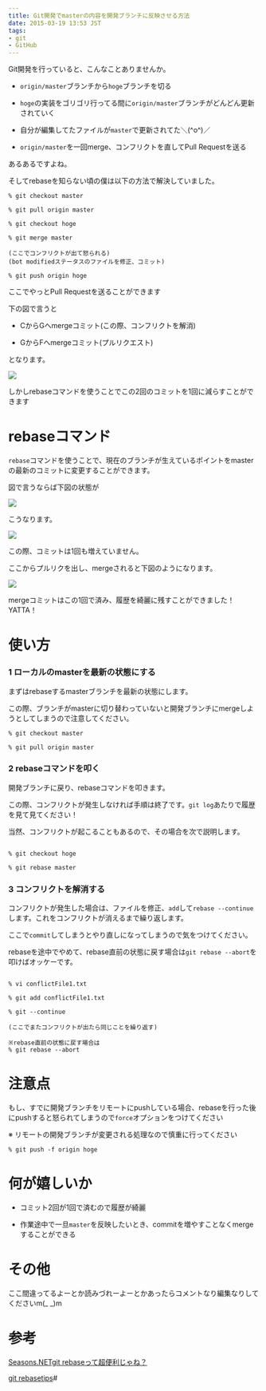 ```yaml
---
title: Git開発でmasterの内容を開発ブランチに反映させる方法
date: 2015-03-19 13:53 JST
tags:
- git
- GitHub
---
```


Git開発を行っていると、こんなことありませんか。

- `origin/master`ブランチから`hoge`ブランチを切る

- `hoge`の実装をゴリゴリ行ってる間に`origin/master`ブランチがどんどん更新されていく

- 自分が編集してたファイルが`master`で更新されてた＼(^o^)／

- `origin/master`を一回merge、コンフリクトを直してPull Requestを送る

あるあるですよね。

そしてrebaseを知らない頃の僕は以下の方法で解決していました。

```Shell
% git checkout master

% git pull origin master

% git checkout hoge

% git merge master

(ここでコンフリクトが出て怒られる)
(bot modifiedステータスのファイルを修正、コミット)

% git push origin hoge
```

ここでやっとPull Requestを送ることができます

下の図で言うと

- CからGへmergeコミット(この際、コンフリクトを解消)

- GからFへmergeコミット(プルリクエスト)

となります。

![](2015/0319/rebase01.png)

しかしrebaseコマンドを使うことでこの2回のコミットを1回に減らすことができます


# rebaseコマンド

`rebase`コマンドを使うことで、現在のブランチが生えているポイントをmasterの最新のコミットに変更することができます。

図で言うならば下図の状態が

![](2015/0319/rebase02.png)

こうなります。

![](2015/0319/rebase03.png)

この際、コミットは1回も増えていません。

ここからプルリクを出し、mergeされると下図のようになります。

![](2015/0319/rebase04.png)

mergeコミットはこの1回で済み、履歴を綺麗に残すことができました！YATTA！

# 使い方

### 1 ローカルのmasterを最新の状態にする

まずはrebaseするmasterブランチを最新の状態にします。

この際、ブランチがmasterに切り替わっていないと開発ブランチにmergeしようとしてしまうので注意してください。

```Shell
% git checkout master

% git pull origin master
```

### 2 rebaseコマンドを叩く

開発ブランチに戻り、rebaseコマンドを叩きます。

この際、コンフリクトが発生しなければ手順は終了です。`git log`あたりで履歴を見て見てください！

当然、コンフリクトが起こることもあるので、その場合を次で説明します。

```Shell

% git checkout hoge

% git rebase master

```

### 3 コンフリクトを解消する

コンフリクトが発生した場合は、ファイルを修正、`add`して`rebase --continue`します。これをコンフリクトが消えるまで繰り返します。

ここで`commit`してしまうとやり直しになってしまうので気をつけてください。

rebaseを途中でやめて、rebase直前の状態に戻す場合は`git rebase --abort`を叩けばオッケーです。

```Shell

% vi conflictFile1.txt

% git add conflictFile1.txt

% git --continue

(ここでまたコンフリクトが出たら同じことを繰り返す)

※rebase直前の状態に戻す場合は
% git rebase --abort
```

# 注意点

もし、すでに開発ブランチをリモートにpushしている場合、rebaseを行った後にpushすると怒られてしまうので`force`オプションをつけてください

※ リモートの開発ブランチが変更される処理なので慎重に行ってください

```
% git push -f origin hoge
```

# 何が嬉しいか

- コミット2回が1回で済むので履歴が綺麗

- 作業途中で一旦`master`を反映したいとき、commitを増やすことなくmergeすることができる

# その他

ここ間違ってるよーとか読みづれーよーとかあったらコメントなり編集なりしてくださいm(_ _)m

# 参考

[Seasons.NETgit rebaseって超便利じゃね？](http://blog.seasons.cc/entry/20090329/1238351273)

[git rebasetips](http://kik.xii.jp/archives/117)#
